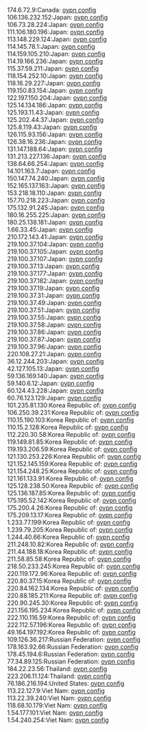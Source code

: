 174.6.72.9:Canada: [ovpn config](vpn/174_6_72_9.ovpn)  
106.136.232.152:Japan: [ovpn config](vpn/106_136_232_152.ovpn)  
106.73.28.224:Japan: [ovpn config](vpn/106_73_28_224.ovpn)  
111.106.180.196:Japan: [ovpn config](vpn/111_106_180_196.ovpn)  
113.148.229.124:Japan: [ovpn config](vpn/113_148_229_124.ovpn)  
114.145.78.1:Japan: [ovpn config](vpn/114_145_78_1.ovpn)  
114.159.105.210:Japan: [ovpn config](vpn/114_159_105_210.ovpn)  
114.19.166.236:Japan: [ovpn config](vpn/114_19_166_236.ovpn)  
115.37.59.211:Japan: [ovpn config](vpn/115_37_59_211.ovpn)  
118.154.252.10:Japan: [ovpn config](vpn/118_154_252_10.ovpn)  
118.16.29.227:Japan: [ovpn config](vpn/118_16_29_227.ovpn)  
119.150.83.154:Japan: [ovpn config](vpn/119_150_83_154.ovpn)  
122.197.150.204:Japan: [ovpn config](vpn/122_197_150_204.ovpn)  
125.14.134.186:Japan: [ovpn config](vpn/125_14_134_186.ovpn)  
125.193.11.43:Japan: [ovpn config](vpn/125_193_11_43.ovpn)  
125.202.44.37:Japan: [ovpn config](vpn/125_202_44_37.ovpn)  
125.8.119.43:Japan: [ovpn config](vpn/125_8_119_43.ovpn)  
126.115.93.156:Japan: [ovpn config](vpn/126_115_93_156.ovpn)  
126.38.16.236:Japan: [ovpn config](vpn/126_38_16_236.ovpn)  
131.147.188.64:Japan: [ovpn config](vpn/131_147_188_64.ovpn)  
131.213.227.136:Japan: [ovpn config](vpn/131_213_227_136.ovpn)  
138.64.66.254:Japan: [ovpn config](vpn/138_64_66_254.ovpn)  
14.101.163.7:Japan: [ovpn config](vpn/14_101_163_7.ovpn)  
150.147.74.240:Japan: [ovpn config](vpn/150_147_74_240.ovpn)  
152.165.137.163:Japan: [ovpn config](vpn/152_165_137_163.ovpn)  
153.218.18.110:Japan: [ovpn config](vpn/153_218_18_110.ovpn)  
157.70.218.223:Japan: [ovpn config](vpn/157_70_218_223.ovpn)  
175.132.91.245:Japan: [ovpn config](vpn/175_132_91_245.ovpn)  
180.16.255.225:Japan: [ovpn config](vpn/180_16_255_225.ovpn)  
180.25.138.181:Japan: [ovpn config](vpn/180_25_138_181.ovpn)  
1.66.33.45:Japan: [ovpn config](vpn/1_66_33_45.ovpn)  
210.172.143.41:Japan: [ovpn config](vpn/210_172_143_41.ovpn)  
219.100.37.104:Japan: [ovpn config](vpn/219_100_37_104.ovpn)  
219.100.37.105:Japan: [ovpn config](vpn/219_100_37_105.ovpn)  
219.100.37.107:Japan: [ovpn config](vpn/219_100_37_107.ovpn)  
219.100.37.13:Japan: [ovpn config](vpn/219_100_37_13.ovpn)  
219.100.37.177:Japan: [ovpn config](vpn/219_100_37_177.ovpn)  
219.100.37.182:Japan: [ovpn config](vpn/219_100_37_182.ovpn)  
219.100.37.19:Japan: [ovpn config](vpn/219_100_37_19.ovpn)  
219.100.37.31:Japan: [ovpn config](vpn/219_100_37_31.ovpn)  
219.100.37.49:Japan: [ovpn config](vpn/219_100_37_49.ovpn)  
219.100.37.51:Japan: [ovpn config](vpn/219_100_37_51.ovpn)  
219.100.37.55:Japan: [ovpn config](vpn/219_100_37_55.ovpn)  
219.100.37.58:Japan: [ovpn config](vpn/219_100_37_58.ovpn)  
219.100.37.86:Japan: [ovpn config](vpn/219_100_37_86.ovpn)  
219.100.37.87:Japan: [ovpn config](vpn/219_100_37_87.ovpn)  
219.100.37.96:Japan: [ovpn config](vpn/219_100_37_96.ovpn)  
220.108.27.21:Japan: [ovpn config](vpn/220_108_27_21.ovpn)  
36.12.244.203:Japan: [ovpn config](vpn/36_12_244_203.ovpn)  
42.127.105.13:Japan: [ovpn config](vpn/42_127_105_13.ovpn)  
59.136.169.140:Japan: [ovpn config](vpn/59_136_169_140.ovpn)  
59.140.6.12:Japan: [ovpn config](vpn/59_140_6_12.ovpn)  
60.124.43.228:Japan: [ovpn config](vpn/60_124_43_228.ovpn)  
60.76.123.129:Japan: [ovpn config](vpn/60_76_123_129.ovpn)  
101.235.81.130:Korea Republic of: [ovpn config](vpn/101_235_81_130.ovpn)  
106.250.39.231:Korea Republic of: [ovpn config](vpn/106_250_39_231.ovpn)  
110.15.190.103:Korea Republic of: [ovpn config](vpn/110_15_190_103.ovpn)  
110.15.2.128:Korea Republic of: [ovpn config](vpn/110_15_2_128.ovpn)  
112.220.30.58:Korea Republic of: [ovpn config](vpn/112_220_30_58.ovpn)  
119.149.81.85:Korea Republic of: [ovpn config](vpn/119_149_81_85.ovpn)  
119.193.206.59:Korea Republic of: [ovpn config](vpn/119_193_206_59.ovpn)  
121.130.253.226:Korea Republic of: [ovpn config](vpn/121_130_253_226.ovpn)  
121.152.145.159:Korea Republic of: [ovpn config](vpn/121_152_145_159.ovpn)  
121.154.248.25:Korea Republic of: [ovpn config](vpn/121_154_248_25.ovpn)  
121.161.133.91:Korea Republic of: [ovpn config](vpn/121_161_133_91.ovpn)  
125.128.238.50:Korea Republic of: [ovpn config](vpn/125_128_238_50.ovpn)  
125.136.187.85:Korea Republic of: [ovpn config](vpn/125_136_187_85.ovpn)  
175.195.52.142:Korea Republic of: [ovpn config](vpn/175_195_52_142.ovpn)  
175.200.4.26:Korea Republic of: [ovpn config](vpn/175_200_4_26.ovpn)  
175.209.13.17:Korea Republic of: [ovpn config](vpn/175_209_13_17.ovpn)  
1.233.77.199:Korea Republic of: [ovpn config](vpn/1_233_77_199.ovpn)  
1.239.79.205:Korea Republic of: [ovpn config](vpn/1_239_79_205.ovpn)  
1.244.40.66:Korea Republic of: [ovpn config](vpn/1_244_40_66.ovpn)  
211.248.10.82:Korea Republic of: [ovpn config](vpn/211_248_10_82.ovpn)  
211.44.188.18:Korea Republic of: [ovpn config](vpn/211_44_188_18.ovpn)  
211.58.85.58:Korea Republic of: [ovpn config](vpn/211_58_85_58.ovpn)  
218.50.233.245:Korea Republic of: [ovpn config](vpn/218_50_233_245.ovpn)  
220.119.172.96:Korea Republic of: [ovpn config](vpn/220_119_172_96.ovpn)  
220.80.37.15:Korea Republic of: [ovpn config](vpn/220_80_37_15.ovpn)  
220.84.162.134:Korea Republic of: [ovpn config](vpn/220_84_162_134.ovpn)  
220.88.185.211:Korea Republic of: [ovpn config](vpn/220_88_185_211.ovpn)  
220.90.245.30:Korea Republic of: [ovpn config](vpn/220_90_245_30.ovpn)  
221.156.195.234:Korea Republic of: [ovpn config](vpn/221_156_195_234.ovpn)  
222.110.116.59:Korea Republic of: [ovpn config](vpn/222_110_116_59.ovpn)  
222.112.57.196:Korea Republic of: [ovpn config](vpn/222_112_57_196.ovpn)  
49.164.197.192:Korea Republic of: [ovpn config](vpn/49_164_197_192.ovpn)  
109.126.36.217:Russian Federation: [ovpn config](vpn/109_126_36_217.ovpn)  
178.163.92.66:Russian Federation: [ovpn config](vpn/178_163_92_66.ovpn)  
178.45.194.6:Russian Federation: [ovpn config](vpn/178_45_194_6.ovpn)  
77.34.89.125:Russian Federation: [ovpn config](vpn/77_34_89_125.ovpn)  
184.22.23.56:Thailand: [ovpn config](vpn/184_22_23_56.ovpn)  
223.206.11.124:Thailand: [ovpn config](vpn/223_206_11_124.ovpn)  
76.186.216.194:United States: [ovpn config](vpn/76_186_216_194.ovpn)  
113.22.127.9:Viet Nam: [ovpn config](vpn/113_22_127_9.ovpn)  
113.22.39.240:Viet Nam: [ovpn config](vpn/113_22_39_240.ovpn)  
118.68.10.179:Viet Nam: [ovpn config](vpn/118_68_10_179.ovpn)  
1.54.177.101:Viet Nam: [ovpn config](vpn/1_54_177_101.ovpn)  
1.54.240.254:Viet Nam: [ovpn config](vpn/1_54_240_254.ovpn)  
